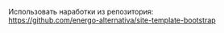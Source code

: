 Использовать наработки из репозитория:  
https://github.com/energo-alternativa/site-template-bootstrap